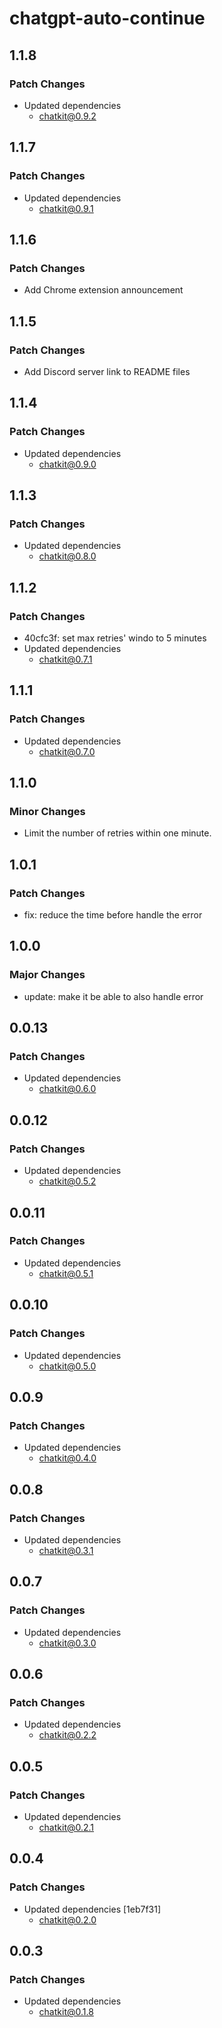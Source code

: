 # chatgpt-auto-continue

## 1.1.8

### Patch Changes

- Updated dependencies
  - chatkit@0.9.2

## 1.1.7

### Patch Changes

- Updated dependencies
  - chatkit@0.9.1

## 1.1.6

### Patch Changes

- Add Chrome extension announcement

## 1.1.5

### Patch Changes

- Add Discord server link to README files

## 1.1.4

### Patch Changes

- Updated dependencies
  - chatkit@0.9.0

## 1.1.3

### Patch Changes

- Updated dependencies
  - chatkit@0.8.0

## 1.1.2

### Patch Changes

- 40cfc3f: set max retries' windo to 5 minutes
- Updated dependencies
  - chatkit@0.7.1

## 1.1.1

### Patch Changes

- Updated dependencies
  - chatkit@0.7.0

## 1.1.0

### Minor Changes

- Limit the number of retries within one minute.

## 1.0.1

### Patch Changes

- fix: reduce the time before handle the error

## 1.0.0

### Major Changes

- update: make it be able to also handle error

## 0.0.13

### Patch Changes

- Updated dependencies
  - chatkit@0.6.0

## 0.0.12

### Patch Changes

- Updated dependencies
  - chatkit@0.5.2

## 0.0.11

### Patch Changes

- Updated dependencies
  - chatkit@0.5.1

## 0.0.10

### Patch Changes

- Updated dependencies
  - chatkit@0.5.0

## 0.0.9

### Patch Changes

- Updated dependencies
  - chatkit@0.4.0

## 0.0.8

### Patch Changes

- Updated dependencies
  - chatkit@0.3.1

## 0.0.7

### Patch Changes

- Updated dependencies
  - chatkit@0.3.0

## 0.0.6

### Patch Changes

- Updated dependencies
  - chatkit@0.2.2

## 0.0.5

### Patch Changes

- Updated dependencies
  - chatkit@0.2.1

## 0.0.4

### Patch Changes

- Updated dependencies [1eb7f31]
  - chatkit@0.2.0

## 0.0.3

### Patch Changes

- Updated dependencies
  - chatkit@0.1.8
